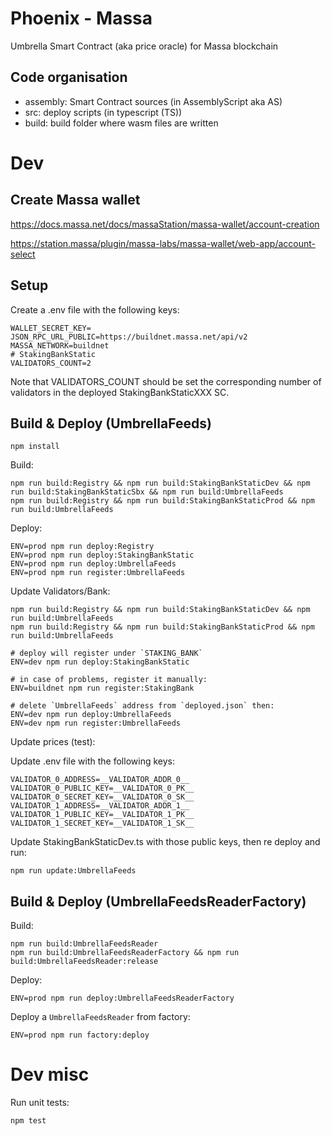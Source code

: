 # Phoenix - Massa

Umbrella Smart Contract (aka price oracle) for Massa blockchain

## Code organisation

* assembly: Smart Contract sources (in AssemblyScript aka AS)
* src: deploy scripts (in typescript (TS))
* build: build folder where wasm files are written

# Dev

## Create Massa wallet

https://docs.massa.net/docs/massaStation/massa-wallet/account-creation

https://station.massa/plugin/massa-labs/massa-wallet/web-app/account-select


## Setup

Create a .env file with the following keys:

```
WALLET_SECRET_KEY=
JSON_RPC_URL_PUBLIC=https://buildnet.massa.net/api/v2
MASSA_NETWORK=buildnet
# StakingBankStatic
VALIDATORS_COUNT=2
```

Note that VALIDATORS_COUNT should be set the corresponding number of validators in the deployed StakingBankStaticXXX SC.

## Build & Deploy (UmbrellaFeeds)

```commandline
npm install
```

Build:

```commandline
npm run build:Registry && npm run build:StakingBankStaticDev && npm run build:StakingBankStaticSbx && npm run build:UmbrellaFeeds
npm run build:Registry && npm run build:StakingBankStaticProd && npm run build:UmbrellaFeeds
```

Deploy:

```shell
ENV=prod npm run deploy:Registry 
ENV=prod npm run deploy:StakingBankStatic 
ENV=prod npm run deploy:UmbrellaFeeds
ENV=prod npm run register:UmbrellaFeeds
```

Update Validators/Bank:


```commandline
npm run build:Registry && npm run build:StakingBankStaticDev && npm run build:UmbrellaFeeds
npm run build:Registry && npm run build:StakingBankStaticProd && npm run build:UmbrellaFeeds

# deploy will register under `STAKING_BANK`
ENV=dev npm run deploy:StakingBankStatic

# in case of problems, register it manually:
ENV=buildnet npm run register:StakingBank

# delete `UmbrellaFeeds` address from `deployed.json` then:
ENV=dev npm run deploy:UmbrellaFeeds 
ENV=dev npm run register:UmbrellaFeeds
```

Update prices (test):

Update .env file with the following keys:

```commandline
VALIDATOR_0_ADDRESS=__VALIDATOR_ADDR_0__
VALIDATOR_0_PUBLIC_KEY=__VALIDATOR_0_PK__
VALIDATOR_0_SECRET_KEY=__VALIDATOR_0_SK__
VALIDATOR_1_ADDRESS=__VALIDATOR_ADDR_1__
VALIDATOR_1_PUBLIC_KEY=__VALIDATOR_1_PK__
VALIDATOR_1_SECRET_KEY=__VALIDATOR_1_SK__
```

Update StakingBankStaticDev.ts with those public keys, then re deploy and run:

```commandline
npm run update:UmbrellaFeeds
```

## Build & Deploy (UmbrellaFeedsReaderFactory)

Build:

```commandline
npm run build:UmbrellaFeedsReader
npm run build:UmbrellaFeedsReaderFactory && npm run build:UmbrellaFeedsReader:release
```

Deploy:

```commandline
ENV=prod npm run deploy:UmbrellaFeedsReaderFactory
```

Deploy a `UmbrellaFeedsReader` from factory:

```commandline
ENV=prod npm run factory:deploy
```

# Dev misc

Run unit tests:

```commandline
npm test
```
